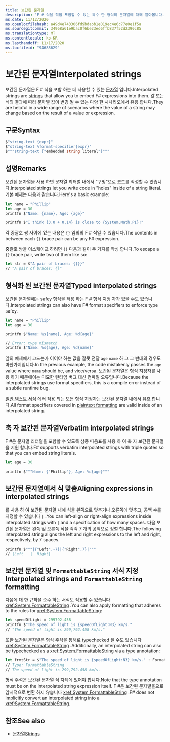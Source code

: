 ```yaml
---
title: 보간된 문자열
description: 'F # 식을 직접 포함할 수 있는 특수 한 형식의 문자열에 대해 알아봅니다.'
ms.date: 11/12/2020
ms.openlocfilehash: a49d4e743306fd9bdabb1e019ec4e6c77e0e1f5a
ms.sourcegitcommit: 34968a61e9bac0f6be23ed6ffb837f52d2390c85
ms.translationtype: MT
ms.contentlocale: ko-KR
ms.lasthandoff: 11/17/2020
ms.locfileid: "94688629"
---
```

# <a name="interpolated-strings"></a><span data-ttu-id="7e02a-103">보간된 문자열</span><span class="sxs-lookup"><span data-stu-id="7e02a-103">Interpolated strings</span></span>

<span data-ttu-id="7e02a-104">보간된 문자열은 F # 식을 포함 하는 데 사용할 수 있는 [문자열](strings.md) 입니다.</span><span class="sxs-lookup"><span data-stu-id="7e02a-104">Interpolated strings are [strings](strings.md) that allow you to embed F# expressions into them.</span></span> <span data-ttu-id="7e02a-105">값 또는 식의 결과에 따라 문자열 값이 변경 될 수 있는 다양 한 시나리오에서 유용 합니다.</span><span class="sxs-lookup"><span data-stu-id="7e02a-105">They are helpful in a wide range of scenarios where the value of a string may change based on the result of a value or expression.</span></span>

## <a name="syntax"></a><span data-ttu-id="7e02a-106">구문</span><span class="sxs-lookup"><span data-stu-id="7e02a-106">Syntax</span></span>

```fsharp
$"string-text {expr}"
$"string-text %format-specifier{expr}"
$"""string-text {"embedded string literal"}"""
```

## <a name="remarks"></a><span data-ttu-id="7e02a-107">설명</span><span class="sxs-lookup"><span data-stu-id="7e02a-107">Remarks</span></span>

<span data-ttu-id="7e02a-108">보간된 문자열을 사용 하면 문자열 리터럴 내에서 "구멍"으로 코드를 작성할 수 있습니다.</span><span class="sxs-lookup"><span data-stu-id="7e02a-108">Interpolated strings let you write code in "holes" inside of a string literal.</span></span> <span data-ttu-id="7e02a-109">기본 예제는 다음과 같습니다.</span><span class="sxs-lookup"><span data-stu-id="7e02a-109">Here's a basic example:</span></span>

```fsharp
let name = "Phillip"
let age = 30
printfn $"Name: {name}, Age: {age}"

printfn $"I think {3.0 + 0.14} is close to {System.Math.PI}!"
```

<span data-ttu-id="7e02a-110">각 중괄호 쌍 사이에 있는 내용은 `{}` 임의의 F # 식일 수 있습니다.</span><span class="sxs-lookup"><span data-stu-id="7e02a-110">The contents in between each `{}` brace pair can be any F# expression.</span></span>

<span data-ttu-id="7e02a-111">중괄호 쌍을 이스케이프 하려면 `{}` 다음과 같이 두 가지를 작성 합니다.</span><span class="sxs-lookup"><span data-stu-id="7e02a-111">To escape a `{}` brace pair, write two of them like so:</span></span>

```fsharp
let str = $"A pair of braces: {{}}"
// "A pair of braces: {}"
```

## <a name="typed-interpolated-strings"></a><span data-ttu-id="7e02a-112">형식화 된 보간된 문자열</span><span class="sxs-lookup"><span data-stu-id="7e02a-112">Typed interpolated strings</span></span>

<span data-ttu-id="7e02a-113">보간된 문자열에는 safey 형식을 적용 하는 F # 형식 지정 자가 있을 수도 있습니다.</span><span class="sxs-lookup"><span data-stu-id="7e02a-113">Interpolated strings can also have F# format specifiers to enforce type safey.</span></span>

```fsharp
let name = "Phillip"
let age = 30

printfn $"Name: %s{name}, Age: %d{age}"

// Error: type mismatch
printfn $"Name: %s{age}, Age: %d{name}"
```

<span data-ttu-id="7e02a-114">앞의 예제에서 코드는가 이어야 하는 값을 잘못 전달 `age` `name` 하 고 그 반대의 경우도 마찬가지입니다.</span><span class="sxs-lookup"><span data-stu-id="7e02a-114">In the previous example, the code mistakenly passes the `age` value where `name` should be, and vice/versa.</span></span> <span data-ttu-id="7e02a-115">보간된 문자열은 형식 지정자를 사용 하기 때문에이는 미묘한 런타임 버그 대신 컴파일 오류입니다.</span><span class="sxs-lookup"><span data-stu-id="7e02a-115">Because the interpolated strings use format specifiers, this is a compile error instead of a subtle runtime bug.</span></span>

<span data-ttu-id="7e02a-116">[일반 텍스트 서식](plaintext-formatting.md) 에서 적용 되는 모든 형식 지정자는 보간된 문자열 내에서 유효 합니다.</span><span class="sxs-lookup"><span data-stu-id="7e02a-116">All format specifiers covered in [plaintext formatting](plaintext-formatting.md) are valid inside of an interpolated string.</span></span>

## <a name="verbatim-interpolated-strings"></a><span data-ttu-id="7e02a-117">축 자 보간된 문자열</span><span class="sxs-lookup"><span data-stu-id="7e02a-117">Verbatim interpolated strings</span></span>

<span data-ttu-id="7e02a-118">F #은 문자열 리터럴을 포함할 수 있도록 삼중 따옴표를 사용 하 여 축 자 보간된 문자열을 지원 합니다.</span><span class="sxs-lookup"><span data-stu-id="7e02a-118">F# supports verbatim interpolated strings with triple quotes so that you can embed string literals.</span></span>

```fsharp
let age = 30

printfn $"""Name: {"Phillip"}, Age: %d{age}"""
```

## <a name="aligning-expressions-in-interpolated-strings"></a><span data-ttu-id="7e02a-119">보간된 문자열에서 식 맞춤</span><span class="sxs-lookup"><span data-stu-id="7e02a-119">Aligning expressions in interpolated strings</span></span>

<span data-ttu-id="7e02a-120">를 사용 하 여 보간된 문자열 내에 식을 왼쪽으로 맞추거나 오른쪽에 맞추고, 공백 수를 지정할 수 있습니다 `|` .</span><span class="sxs-lookup"><span data-stu-id="7e02a-120">You can left-align or right-align expressions inside interpolated strings with `|` and a specification of how many spaces.</span></span> <span data-ttu-id="7e02a-121">다음 보간된 문자열은 왼쪽 및 오른쪽 식을 각각 7 개의 공백으로 정렬 합니다.</span><span class="sxs-lookup"><span data-stu-id="7e02a-121">The following interpolated string aligns the left and right expressions to the left and right, respectively, by 7  spaces.</span></span>

```fsharp
printfn $"""|{"Left",-7}|{"Right",7}|"""
// |Left   |  Right|
```

## <a name="interpolated-strings-and-formattablestring-formatting"></a><span data-ttu-id="7e02a-122">보간된 문자열 및 `FormattableString` 서식 지정</span><span class="sxs-lookup"><span data-stu-id="7e02a-122">Interpolated strings and `FormattableString` formatting</span></span>

<span data-ttu-id="7e02a-123">다음에 대 한 규칙을 준수 하는 서식도 적용할 수 있습니다 <xref:System.FormattableString> .</span><span class="sxs-lookup"><span data-stu-id="7e02a-123">You can also apply formatting that adheres to the rules for <xref:System.FormattableString>:</span></span>

```fsharp
let speedOfLight = 299792.458
printfn $"The speed of light is {speedOfLight:N3} km/s."
// "The speed of light is 299,792.458 km/s."
```

<span data-ttu-id="7e02a-124">또한 보간된 문자열은 형식 주석을 통해로 typechecked 될 수도 있습니다 <xref:System.FormattableString> .</span><span class="sxs-lookup"><span data-stu-id="7e02a-124">Additionally, an interpolated string can also be typechecked as a <xref:System.FormattableString> via a type annotation:</span></span>

```fsharp
let frmtStr = $"The speed of light is {speedOfLight:N3} km/s." : FormattableString
// Type: FormattableString
// The speed of light is 299,792.458 km/s.
```

<span data-ttu-id="7e02a-125">형식 주석은 보간된 문자열 식 자체에 있어야 합니다.</span><span class="sxs-lookup"><span data-stu-id="7e02a-125">Note that the type annotation must be on the interpolated string expression itself.</span></span> <span data-ttu-id="7e02a-126">F #은 보간된 문자열을으로 암시적으로 변환 하지 않습니다 <xref:System.FormattableString> .</span><span class="sxs-lookup"><span data-stu-id="7e02a-126">F# does not implicitly convert an interpolated string into a <xref:System.FormattableString>.</span></span>

## <a name="see-also"></a><span data-ttu-id="7e02a-127">참조</span><span class="sxs-lookup"><span data-stu-id="7e02a-127">See also</span></span>

* [<span data-ttu-id="7e02a-128">문자열</span><span class="sxs-lookup"><span data-stu-id="7e02a-128">Strings</span></span>](strings.md)
